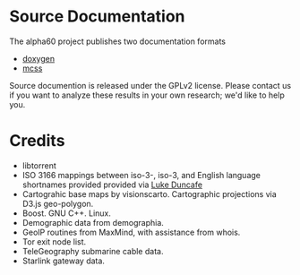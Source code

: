 <!--
<img src="images/identity/a60-logo-outline.svg?sanitize=true" height="287" width="301">
-->

# Source Documentation

The alpha60 project publishes two documentation formats

* [doxygen](https://doxygen/index.html)
* [mcss](https://mcss/index.html)

Source documention is released under the GPLv2 license. Please contact
us if you want to analyze these results in your own research; we'd
like to help you.


# Credits

* libtorrent
* ISO 3166 mappings between iso-3-, iso-3, and English language shortnames provided provided via [Luke Duncafe](https://github.com/lukes/ISO-3166-Countries-with-Regional-Codes)
* Cartograhic base maps by visionscarto. Cartographic projections via D3.js geo-polygon.
* Boost. GNU C++. Linux.
* Demographic data from demographia.
* GeoIP routines from MaxMind, with assistance from whois.
* Tor exit node list.
* TeleGeography submarine cable data.
* Starlink gateway data.
